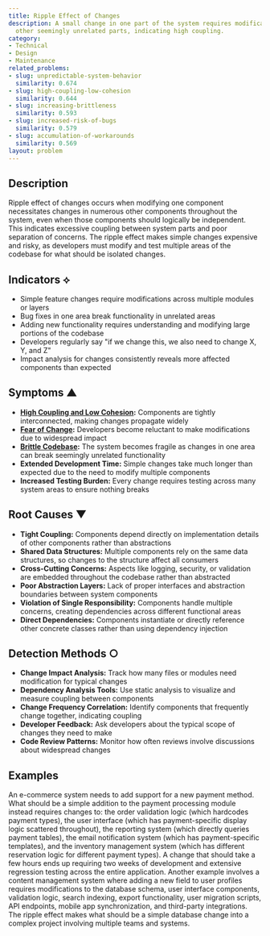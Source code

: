 ```yaml
---
title: Ripple Effect of Changes
description: A small change in one part of the system requires modifications in many
  other seemingly unrelated parts, indicating high coupling.
category:
- Technical
- Design
- Maintenance
related_problems:
- slug: unpredictable-system-behavior
  similarity: 0.674
- slug: high-coupling-low-cohesion
  similarity: 0.644
- slug: increasing-brittleness
  similarity: 0.593
- slug: increased-risk-of-bugs
  similarity: 0.579
- slug: accumulation-of-workarounds
  similarity: 0.569
layout: problem
---
```


## Description

Ripple effect of changes occurs when modifying one component necessitates changes in numerous other components throughout the system, even when those components should logically be independent. This indicates excessive coupling between system parts and poor separation of concerns. The ripple effect makes simple changes expensive and risky, as developers must modify and test multiple areas of the codebase for what should be isolated changes.

## Indicators ⟡
- Simple feature changes require modifications across multiple modules or layers
- Bug fixes in one area break functionality in unrelated areas
- Adding new functionality requires understanding and modifying large portions of the codebase
- Developers regularly say "if we change this, we also need to change X, Y, and Z"
- Impact analysis for changes consistently reveals more affected components than expected

## Symptoms ▲
- **[High Coupling and Low Cohesion](high-coupling-low-cohesion.md):** Components are tightly interconnected, making changes propagate widely
- **[Fear of Change](fear-of-change.md):** Developers become reluctant to make modifications due to widespread impact
- **[Brittle Codebase](brittle-codebase.md):** The system becomes fragile as changes in one area can break seemingly unrelated functionality
- **Extended Development Time:** Simple changes take much longer than expected due to the need to modify multiple components
- **Increased Testing Burden:** Every change requires testing across many system areas to ensure nothing breaks

## Root Causes ▼
- **Tight Coupling:** Components depend directly on implementation details of other components rather than abstractions
- **Shared Data Structures:** Multiple components rely on the same data structures, so changes to the structure affect all consumers
- **Cross-Cutting Concerns:** Aspects like logging, security, or validation are embedded throughout the codebase rather than abstracted
- **Poor Abstraction Layers:** Lack of proper interfaces and abstraction boundaries between system components
- **Violation of Single Responsibility:** Components handle multiple concerns, creating dependencies across different functional areas
- **Direct Dependencies:** Components instantiate or directly reference other concrete classes rather than using dependency injection

## Detection Methods ○
- **Change Impact Analysis:** Track how many files or modules need modification for typical changes
- **Dependency Analysis Tools:** Use static analysis to visualize and measure coupling between components
- **Change Frequency Correlation:** Identify components that frequently change together, indicating coupling
- **Developer Feedback:** Ask developers about the typical scope of changes they need to make
- **Code Review Patterns:** Monitor how often reviews involve discussions about widespread changes

## Examples

An e-commerce system needs to add support for a new payment method. What should be a simple addition to the payment processing module instead requires changes to: the order validation logic (which hardcodes payment types), the user interface (which has payment-specific display logic scattered throughout), the reporting system (which directly queries payment tables), the email notification system (which has payment-specific templates), and the inventory management system (which has different reservation logic for different payment types). A change that should take a few hours ends up requiring two weeks of development and extensive regression testing across the entire application. Another example involves a content management system where adding a new field to user profiles requires modifications to the database schema, user interface components, validation logic, search indexing, export functionality, user migration scripts, API endpoints, mobile app synchronization, and third-party integrations. The ripple effect makes what should be a simple database change into a complex project involving multiple teams and systems.
